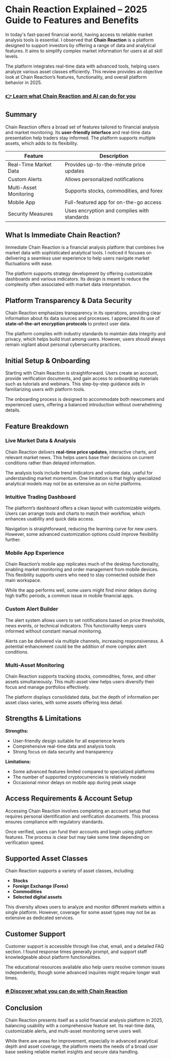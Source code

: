 # Chain Reaction Explained – 2025 Guide to Features and Benefits
   
In today's fast-paced financial world, having access to reliable market analysis tools is essential. I observed that **Chain Reaction** is a platform designed to support investors by offering a range of data and analytical features. It aims to simplify complex market information for users at all skill levels.

The platform integrates real-time data with advanced tools, helping users analyze various asset classes efficiently. This review provides an objective look at Chain Reaction’s features, functionality, and overall platform behavior in 2025.

### [👉 Learn what Chain Reaction and AI can do for you](https://tinyurl.com/2dyz4t86)
## Summary  
Chain Reaction offers a broad set of features tailored to financial analysis and market monitoring. Its **user-friendly interface** and real-time data presentation help traders stay informed. The platform supports multiple assets, which adds to its flexibility.

| Feature                  | Description                              |
|--------------------------|------------------------------------------|
| Real-Time Market Data    | Provides up-to-the-minute price updates  |
| Custom Alerts           | Allows personalized notifications        |
| Multi-Asset Monitoring   | Supports stocks, commodities, and forex  |
| Mobile App              | Full-featured app for on-the-go access   |
| Security Measures       | Uses encryption and complies with standards |

## What Is Immediate Chain Reaction?  
Immediate Chain Reaction is a financial analysis platform that combines live market data with sophisticated analytical tools. I noticed it focuses on delivering a seamless user experience to help users navigate market fluctuations with ease.

The platform supports strategy development by offering customizable dashboards and various indicators. Its design is meant to reduce the complexity often associated with market data interpretation.

## Platform Transparency & Data Security  
Chain Reaction emphasizes transparency in its operations, providing clear information about its data sources and processes. I appreciated its use of **state-of-the-art encryption protocols** to protect user data.

The platform complies with industry standards to maintain data integrity and privacy, which helps build trust among users. However, users should always remain vigilant about personal cybersecurity practices.

## Initial Setup & Onboarding  
Starting with Chain Reaction is straightforward. Users create an account, provide verification documents, and gain access to onboarding materials such as tutorials and webinars. This step-by-step guidance aids in familiarizing users with platform tools.

The onboarding process is designed to accommodate both newcomers and experienced users, offering a balanced introduction without overwhelming details.

## Feature Breakdown  

### Live Market Data & Analysis  
Chain Reaction delivers **real-time price updates**, interactive charts, and relevant market news. This helps users base their decisions on current conditions rather than delayed information.

The analysis tools include trend indicators and volume data, useful for understanding market momentum. One limitation is that highly specialized analytical models may not be as extensive as on niche platforms.

### Intuitive Trading Dashboard  
The platform’s dashboard offers a clean layout with customizable widgets. Users can arrange tools and charts to match their workflow, which enhances usability and quick data access.

Navigation is straightforward, reducing the learning curve for new users. However, some advanced customization options could improve flexibility further.

### Mobile App Experience  
Chain Reaction’s mobile app replicates much of the desktop functionality, enabling market monitoring and order management from mobile devices. This flexibility supports users who need to stay connected outside their main workspace.

While the app performs well, some users might find minor delays during high traffic periods, a common issue in mobile financial apps.

### Custom Alert Builder  
The alert system allows users to set notifications based on price thresholds, news events, or technical indicators. This functionality keeps users informed without constant manual monitoring.

Alerts can be delivered via multiple channels, increasing responsiveness. A potential enhancement could be the addition of more complex alert conditions.

### Multi-Asset Monitoring  
Chain Reaction supports tracking stocks, commodities, forex, and other assets simultaneously. This multi-asset view helps users diversify their focus and manage portfolios effectively.

The platform displays consolidated data, but the depth of information per asset class varies, with some assets offering less detail.

## Strengths & Limitations  
**Strengths:**  
- User-friendly design suitable for all experience levels  
- Comprehensive real-time data and analysis tools  
- Strong focus on data security and transparency  

**Limitations:**  
- Some advanced features limited compared to specialized platforms  
- The number of supported cryptocurrencies is relatively modest  
- Occasional minor delays on mobile app during peak usage  

## Access Requirements & Account Setup  
Accessing Chain Reaction involves completing an account setup that requires personal identification and verification documents. This process ensures compliance with regulatory standards.

Once verified, users can fund their accounts and begin using platform features. The process is clear but may take some time depending on verification speed.

## Supported Asset Classes  
Chain Reaction supports a variety of asset classes, including:  

- **Stocks**  
- **Foreign Exchange (Forex)**  
- **Commodities**  
- **Selected digital assets**  

This diversity allows users to analyze and monitor different markets within a single platform. However, coverage for some asset types may not be as extensive as dedicated services.

## Customer Support  
Customer support is accessible through live chat, email, and a detailed FAQ section. I found response times generally prompt, and support staff knowledgeable about platform functionalities.

The educational resources available also help users resolve common issues independently, though some advanced inquiries might require longer wait times.

### [🔥 Discover what you can do with Chain Reaction](https://tinyurl.com/2dyz4t86)
## Conclusion  
Chain Reaction presents itself as a solid financial analysis platform in 2025, balancing usability with a comprehensive feature set. Its real-time data, customizable alerts, and multi-asset monitoring serve users well.

While there are areas for improvement, especially in advanced analytical depth and asset coverage, the platform meets the needs of a broad user base seeking reliable market insights and secure data handling.